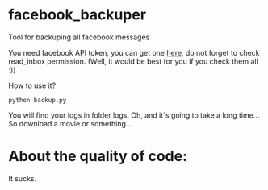 facebook_backuper
=================

Tool for backuping all facebook messages

You need facebook API token, you can get one [here](https://developers.facebook.com/tools/explorer?), do not forget to check read_inbox permission. (Well, it would be best for you if you check them all :))

How to use it? 

```
python backup.py
```

You will find your logs in folder logs. Oh, and it´s going to take a long time... So download a movie or something...


About the quality of code:
========================

It sucks.
